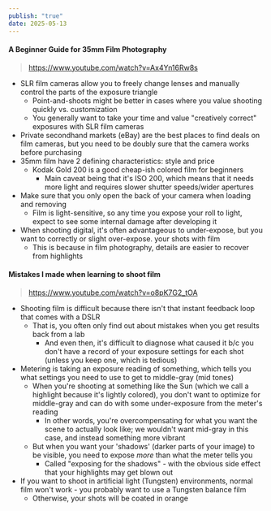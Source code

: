 ```yaml
---
publish: "true"
date: 2025-05-13
---
```

#### A Beginner Guide for 35mm Film Photography
> https://www.youtube.com/watch?v=Ax4Yn16Rw8s
- SLR film cameras allow you to freely change lenses and manually control the parts of the exposure triangle
	- Point-and-shoots might be better in cases where you value shooting quickly vs. customization
	- You generally want to take your time and value "creatively correct" exposures with SLR film cameras
- Private secondhand markets (eBay) are the best places to find deals on film cameras, but you need to be doubly sure that the camera works before purchasing
- 35mm film have 2 defining characteristics: style and price
	- Kodak Gold 200 is a good cheap-ish colored film for beginners
		- Main caveat being that it's ISO 200, which means that it needs more light and requires slower shutter speeds/wider apertures
- Make sure that you only open the back of your camera when loading and removing
	- Film is light-sensitive, so any time you expose your roll to light, expect to see some internal damage after developing it
- When shooting digital, it's often advantageous to under-expose, but you want to correctly or slight over-expose. your shots with film
	- This is because in film photography, details are easier to recover from highlights
#### Mistakes I made when learning to shoot film
> https://www.youtube.com/watch?v=o8pK7G2_tOA
- Shooting film is difficult because there isn't that instant feedback loop that comes with a DSLR
	- That is, you often only find out about mistakes when you get results back from a lab
		- And even then, it's difficult to diagnose what caused it b/c you don't have a record of your exposure settings for each shot (unless you keep one, which is tedious)
- Metering is taking an exposure reading of something, which tells you what settings you need to use to get to middle-gray (mid tones)
	- When you're shooting at something like the Sun (which we call a highlight because it's lightly colored), you don't want to optimize for middle-gray and can do with some under-exposure from the meter's reading
		- In other words, you're overcompensating for what you want the scene to actually look like; we wouldn't want mid-gray in this case, and instead something more vibrant
	- But when you want your 'shadows' (darker parts of your image) to be visible, you need to expose *more* than what the meter tells you
		- Called "exposing for the shadows" - with the obvious side effect that your highlights may get blown out
- If you want to shoot in artificial light (Tungsten) environments, normal film won't work - you probably want to use a Tungsten balance film
	- Otherwise, your shots will be coated in orange